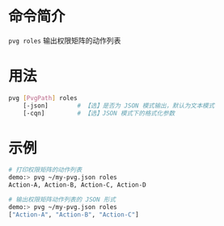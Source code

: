 命令简介
=======

`pvg roles` 输出权限矩阵的动作列表

用法
=======

```bash
pvg [PvgPath] roles
    [-json]        # 【选】是否为 JSON 模式输出，默认为文本模式
    [-cqn]         # 【选】JSON 模式下的格式化参数
```

示例
=======

```bash
# 打印权限矩阵的动作列表
demo:> pvg ~/my-pvg.json roles
Action-A, Action-B, Action-C, Action-D

# 输出权限矩阵动作列表的 JSON 形式
demo:> pvg ~/my-pvg.json roles
["Action-A", "Action-B", "Action-C"]
```
    
    
